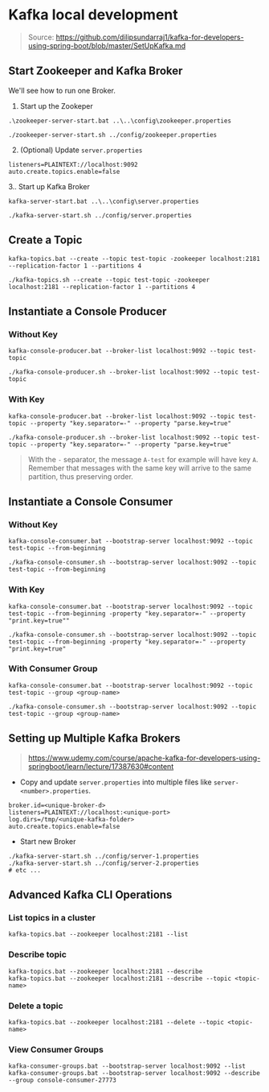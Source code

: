# Kafka local development

> Source: https://github.com/dilipsundarraj1/kafka-for-developers-using-spring-boot/blob/master/SetUpKafka.md

## Start Zookeeper and Kafka Broker

We'll see how to run one Broker.

1. Start up the Zookeper

```
.\zookeeper-server-start.bat ..\..\config\zookeeper.properties

./zookeeper-server-start.sh ../config/zookeeper.properties
```

2. (Optional) Update `server.properties`

```
listeners=PLAINTEXT://localhost:9092
auto.create.topics.enable=false
```

3.. Start up Kafka Broker

```
kafka-server-start.bat ..\..\config\server.properties

./kafka-server-start.sh ../config/server.properties
```

## Create a Topic

```
kafka-topics.bat --create --topic test-topic -zookeeper localhost:2181 --replication-factor 1 --partitions 4

./kafka-topics.sh --create --topic test-topic -zookeeper localhost:2181 --replication-factor 1 --partitions 4
```

## Instantiate a Console Producer

### Without Key

```
kafka-console-producer.bat --broker-list localhost:9092 --topic test-topic

./kafka-console-producer.sh --broker-list localhost:9092 --topic test-topic
```

### With Key

```
kafka-console-producer.bat --broker-list localhost:9092 --topic test-topic --property "key.separator=-" --property "parse.key=true"

./kafka-console-producer.sh --broker-list localhost:9092 --topic test-topic --property "key.separator=-" --property "parse.key=true"
```

> With the `-` separator, the message `A-test` for example will have key `A`. Remember that messages with the same key will arrive to the same partition, thus preserving order.

## Instantiate a Console Consumer

### Without Key

```
kafka-console-consumer.bat --bootstrap-server localhost:9092 --topic test-topic --from-beginning

./kafka-console-consumer.sh --bootstrap-server localhost:9092 --topic test-topic --from-beginning
```

### With Key

```
kafka-console-consumer.bat --bootstrap-server localhost:9092 --topic test-topic --from-beginning -property "key.separator=-" --property "print.key=true""

./kafka-console-consumer.sh --bootstrap-server localhost:9092 --topic test-topic --from-beginning -property "key.separator=-" --property "print.key=true"
```

### With Consumer Group

```
kafka-console-consumer.bat --bootstrap-server localhost:9092 --topic test-topic --group <group-name>

./kafka-console-consumer.sh --bootstrap-server localhost:9092 --topic test-topic --group <group-name>
```

## Setting up Multiple Kafka Brokers

> https://www.udemy.com/course/apache-kafka-for-developers-using-springboot/learn/lecture/17387630#content

* Copy and update `server.properties` into multiple files like `server-<number>.properties`.

```
broker.id=<unique-broker-d>
listeners=PLAINTEXT://localhost:<unique-port>
log.dirs=/tmp/<unique-kafka-folder>
auto.create.topics.enable=false
```

* Start new Broker

```
./kafka-server-start.sh ../config/server-1.properties
./kafka-server-start.sh ../config/server-2.properties
# etc ...
```

## Advanced Kafka CLI Operations

### List topics in a cluster

```
kafka-topics.bat --zookeeper localhost:2181 --list
```

### Describe topic

```
kafka-topics.bat --zookeeper localhost:2181 --describe
kafka-topics.bat --zookeeper localhost:2181 --describe --topic <topic-name>
```

### Delete a topic

```
kafka-topics.bat --zookeeper localhost:2181 --delete --topic <topic-name>
```

### View Consumer Groups

```
kafka-consumer-groups.bat --bootstrap-server localhost:9092 --list
kafka-consumer-groups.bat --bootstrap-server localhost:9092 --describe --group console-consumer-27773
```